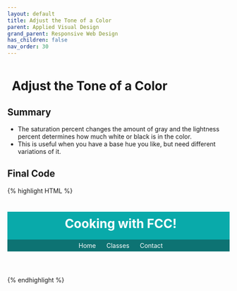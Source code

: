 ```yaml
---
layout: default
title: Adjust the Tone of a Color
parent: Applied Visual Design
grand_parent: Responsive Web Design
has_children: false
nav_order: 30
---
```

# Adjust the Tone of a Color
## Summary
- The saturation percent changes the amount of gray and the lightness percent determines how much white or black is in the color. 
- This is useful when you have a base hue you like, but need different variations of it.

## Final Code

{% highlight HTML %}
<style>
  header {
    background-color: hsl(180, 90%, 35%);
    color: #FFFFFF;
  }

  nav {
    background-color: hsl(180, 80%, 25%);
  }

  h1 {
    text-indent: 10px;
    padding-top: 10px;
  }

  nav ul {
    margin: 0px;
    padding: 5px 0px 5px 30px;
  }

  nav li {
    display: inline;
    margin-right: 20px;
  }

  a {
    text-decoration: none;
    color: inherit;
  }
</style>

<header>
  <h1>Cooking with FCC!</h1>
  <nav>
    <ul>
      <li><a href="#">Home</a></li>
      <li><a href="#">Classes</a></li>
      <li><a href="#">Contact</a></li>
    </ul>
  </nav>
</header>
{% endhighlight %}